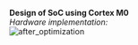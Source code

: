 __Design of SoC using Cortex M0__  
_Hardware implementation:_  
![after_optimization](https://user-images.githubusercontent.com/38091478/49682703-0dbde580-fadf-11e8-8f83-2a5dd0e6b256.png)
